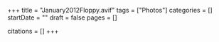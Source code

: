 +++
title = "January2012Floppy.avif"
tags = ["Photos"]
categories = []
startDate = ""
draft = false
pages = []

citations = []
+++
